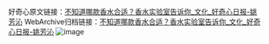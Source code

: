 好奇心原文链接：[不知道哪款香水合适？香水实验室告诉你_文化_好奇心日报-姚芳沁](https://www.qdaily.com/articles/37.html)
WebArchive归档链接：[不知道哪款香水合适？香水实验室告诉你_文化_好奇心日报-姚芳沁](http://web.archive.org/web/20170725202729/http://www.qdaily.com/articles/37.html)
![image](http://ww3.sinaimg.cn/large/007d5XDply1g3v2tlcc49j30u05jqkjl)